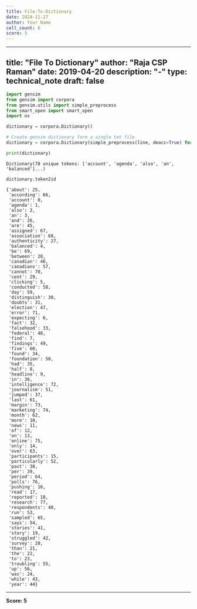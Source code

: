 ```yaml
---
title: File-To-Dictionary
date: 2024-11-27
author: Your Name
cell_count: 6
score: 5
---
```


---
title: "File To Dictionary"
author: "Raja CSP Raman"
date: 2019-04-20
description: "-"
type: technical_note
draft: false
---

```python
import gensim
from gensim import corpora
from gensim.utils import simple_preprocess
from smart_open import smart_open
import os
```


```python
dictionary = corpora.Dictionary()
```


```python
# Create gensim dictionary form a single tet file
dictionary = corpora.Dictionary(simple_preprocess(line, deacc=True) for line in open('sample.txt', encoding='utf-8'))
```


```python
print(dictionary)
```

    Dictionary(78 unique tokens: ['account', 'agenda', 'also', 'an', 'balanced']...)



```python
dictionary.token2id
```




    {'about': 25,
     'according': 66,
     'account': 0,
     'agenda': 1,
     'also': 2,
     'an': 3,
     'and': 26,
     'are': 45,
     'assigned': 67,
     'association': 68,
     'authenticity': 27,
     'balanced': 4,
     'be': 69,
     'between': 28,
     'canadian': 46,
     'canadians': 57,
     'cannot': 70,
     'cent': 29,
     'clicking': 5,
     'conducted': 58,
     'day': 59,
     'distinguish': 30,
     'doubts': 31,
     'election': 47,
     'error': 71,
     'expecting': 6,
     'fact': 32,
     'falsehood': 33,
     'federal': 48,
     'find': 7,
     'findings': 49,
     'five': 60,
     'found': 34,
     'foundation': 50,
     'had': 35,
     'half': 8,
     'headline': 9,
     'in': 36,
     'intelligence': 72,
     'journalism': 51,
     'jumped': 37,
     'last': 61,
     'margin': 73,
     'marketing': 74,
     'month': 62,
     'more': 10,
     'news': 11,
     'of': 12,
     'on': 13,
     'online': 75,
     'only': 14,
     'over': 63,
     'participants': 15,
     'particularly': 52,
     'past': 38,
     'per': 39,
     'period': 64,
     'polls': 76,
     'pushing': 16,
     'read': 17,
     'reported': 18,
     'research': 77,
     'respondents': 40,
     'run': 53,
     'sampled': 65,
     'says': 54,
     'stories': 41,
     'story': 19,
     'struggled': 42,
     'survey': 20,
     'than': 21,
     'the': 22,
     'to': 23,
     'troubling': 55,
     'up': 56,
     'was': 24,
     'while': 43,
     'year': 44}




---
**Score: 5**